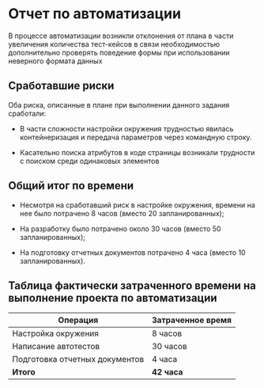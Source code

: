 # Отчет по автоматизации

В процессе автоматизации возникли отклонения от плана в части увеличения количества тест-кейсов в связи необходимостью 
дополнительно проверять поведение формы при использовании неверного формата данных

## Сработавшие риски

Оба риска, описанные в плане при выполнении данного задания сработали:

* В части сложности настройки окружения трудностью явилась контейнеризация и передача параметров через командную строку.

* Касательно поиска атрибутов в коде страницы возникали трудности с поиском среди одинаковых элементов
## Общий итог по времени

* Несмотря на сработавший риск в настройке окружения, времени на нее было потрачено 8 часов (вместо 20 запланированных);

* На разработку было потрачено около 30 часов (вместо 50 запланированных);

* На подготовку отчетных документов потрачено 4 часа (вместо 10 запланированных).

## Таблица фактически затраченного времени на выполнение проекта по автоматизации

| Операция | Затраченное время |
  | ------ | ----------- |
| Настройка окружения | 8 часов |
| Написание автотестов | 30 часов |
| Подготовка отчетных документов| 4 часа |
| **Итого**    | **42 часа**|


